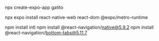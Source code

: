 npx create-expo-app gatito

npx expo install react-native-web react-dom @expo/metro-runtime

npm install intl
npm install @react-navigation/native@5.9.2
npm install @react-navigation/bottom-tabs@5.11.7
